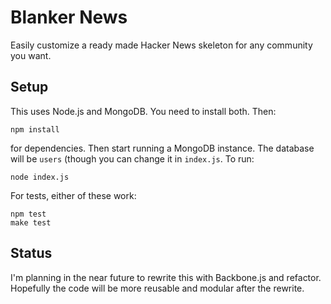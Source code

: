 # Blanker News

Easily customize a ready made Hacker News skeleton for any community you want.

## Setup

This uses Node.js and MongoDB. You need to install both. Then:

    npm install

for dependencies. Then start running a MongoDB instance. The database will be `users` (though you can change it in `index.js`. To run:

    node index.js

For tests, either of these work:
 
    npm test
    make test

## Status

I'm planning in the near future to rewrite this with Backbone.js and refactor. Hopefully the code will be more reusable and modular after the rewrite. 
